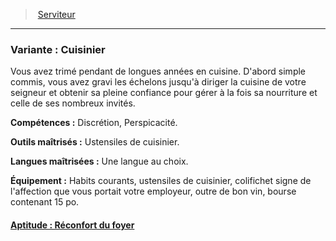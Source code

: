 ﻿---
!SubBackgroundItem
Abilities: Discrétion, Perspicacité.
MasteredTools: Ustensiles de cuisinier.
MasteredLanguages: Une langue au choix.
Equipment: Habits courants, ustensiles de cuisinier, colifichet signe de l'affection que vous portait votre employeur, outre de bon vin, bourse contenant 15 po.
Id: background_serviteur_hd.md#variante--cuisinier
ParentLink: background_serviteur_hd.md#serviteur
Name: 'Variante : Cuisinier'
ParentName: Serviteur
NameLevel: 3
Attributes: {}
---
> [Serviteur](hd_background_serviteur.md)

---

### Variante : Cuisinier

Vous avez trimé pendant de longues années en cuisine. D'abord simple commis, vous avez gravi les échelons jusqu'à diriger la cuisine de votre seigneur et obtenir sa pleine confiance pour gérer à la fois sa nourriture et celle de ses nombreux invités.

**Compétences :** Discrétion, Perspicacité.

**Outils maîtrisés :** Ustensiles de cuisinier.

**Langues maîtrisées :** Une langue au choix.

**Équipement :** Habits courants, ustensiles de cuisinier, colifichet signe de l'affection que vous portait votre employeur, outre de bon vin, bourse contenant 15 po.



#### [Aptitude : Réconfort du foyer](hd_background_serviteur_aptitude_reconfort_du_foyer.md)

